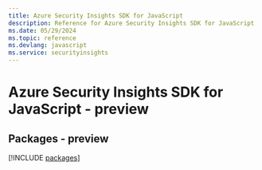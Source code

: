 ```yaml
---
title: Azure Security Insights SDK for JavaScript
description: Reference for Azure Security Insights SDK for JavaScript
ms.date: 05/29/2024
ms.topic: reference
ms.devlang: javascript
ms.service: securityinsights
---
```

# Azure Security Insights SDK for JavaScript - preview
## Packages - preview
[!INCLUDE [packages](security-insights-index.md)]